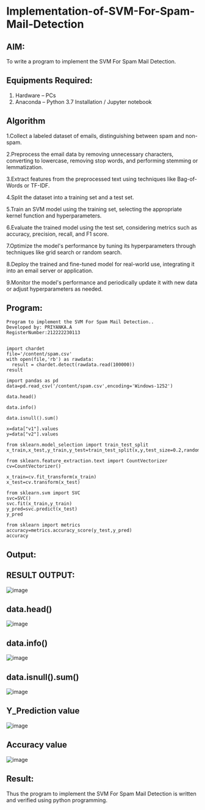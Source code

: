 
# Implementation-of-SVM-For-Spam-Mail-Detection

## AIM:
To write a program to implement the SVM For Spam Mail Detection.

## Equipments Required:
1. Hardware – PCs
2. Anaconda – Python 3.7 Installation / Jupyter notebook

## Algorithm
1.Collect a labeled dataset of emails, distinguishing between spam and non-spam.

2.Preprocess the email data by removing unnecessary characters, converting to lowercase, removing stop words, and performing stemming or lemmatization.

3.Extract features from the preprocessed text using techniques like Bag-of-Words or TF-IDF.

4.Split the dataset into a training set and a test set.

5.Train an SVM model using the training set, selecting the appropriate kernel function and hyperparameters.

6.Evaluate the trained model using the test set, considering metrics such as accuracy, precision, recall, and F1 score.

7.Optimize the model's performance by tuning its hyperparameters through techniques like grid search or random search.

8.Deploy the trained and fine-tuned model for real-world use, integrating it into an email server or application.

9.Monitor the model's performance and periodically update it with new data or adjust hyperparameters as needed. 

## Program:
```
Program to implement the SVM For Spam Mail Detection..
Developed by: PRIYANKA.A
RegisterNumber:212222230113
```
```

import chardet
file='/content/spam.csv'
with open(file,'rb') as rawdata:
  result = chardet.detect(rawdata.read(100000))
result

import pandas as pd
data=pd.read_csv('/content/spam.csv',encoding='Windows-1252')

data.head()

data.info()

data.isnull().sum()

x=data["v1"].values
y=data["v2"].values

from sklearn.model_selection import train_test_split
x_train,x_test,y_train,y_test=train_test_split(x,y,test_size=0.2,random_state=0)

from sklearn.feature_extraction.text import CountVectorizer
cv=CountVectorizer()

x_train=cv.fit_transform(x_train)
x_test=cv.transform(x_test)

from sklearn.svm import SVC
svc=SVC()
svc.fit(x_train,y_train)
y_pred=svc.predict(x_test)
y_pred

from sklearn import metrics
accuracy=metrics.accuracy_score(y_test,y_pred)
accuracy
```
## Output:
## RESULT OUTPUT:
![image](https://github.com/Mythilidharman/Implementation-of-SVM-For-Spam-Mail-Detection/assets/119104110/0ec7d672-7118-4d39-a751-8e411ba67b27)
## data.head()
![image](https://github.com/Mythilidharman/Implementation-of-SVM-For-Spam-Mail-Detection/assets/119104110/5eadaf7c-ee33-4361-a9b8-24af5923dd40)
## data.info()
![image](https://github.com/Mythilidharman/Implementation-of-SVM-For-Spam-Mail-Detection/assets/119104110/14153aab-995a-4d45-9acc-c4816840fed3)
## data.isnull().sum()
![image](https://github.com/Mythilidharman/Implementation-of-SVM-For-Spam-Mail-Detection/assets/119104110/d43598c6-f707-4587-92e4-79ea2212eb51)
## Y_Prediction value
![image](https://github.com/Mythilidharman/Implementation-of-SVM-For-Spam-Mail-Detection/assets/119104110/254ee274-15d7-492a-89ec-48254b96624f)
## Accuracy value
![image](https://github.com/Mythilidharman/Implementation-of-SVM-For-Spam-Mail-Detection/assets/119104110/b5a40f55-9c43-4d3e-9616-eafd1c48c42a)

## Result:
Thus the program to implement the SVM For Spam Mail Detection is written and verified using python programming.
